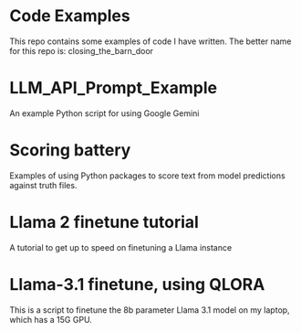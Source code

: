 # Code Examples

This repo contains some examples of code I have written.
The better name for this repo is: closing_the_barn_door


# LLM_API_Prompt_Example
An example Python script for using Google Gemini

# Scoring battery
Examples of using Python packages to score text from model predictions against truth files.

# Llama 2 finetune tutorial
A tutorial to get up to speed on finetuning a Llama instance

# Llama-3.1 finetune, using QLORA
This is a script to finetune the 8b parameter Llama 3.1 model on my laptop, which has a 15G GPU.

